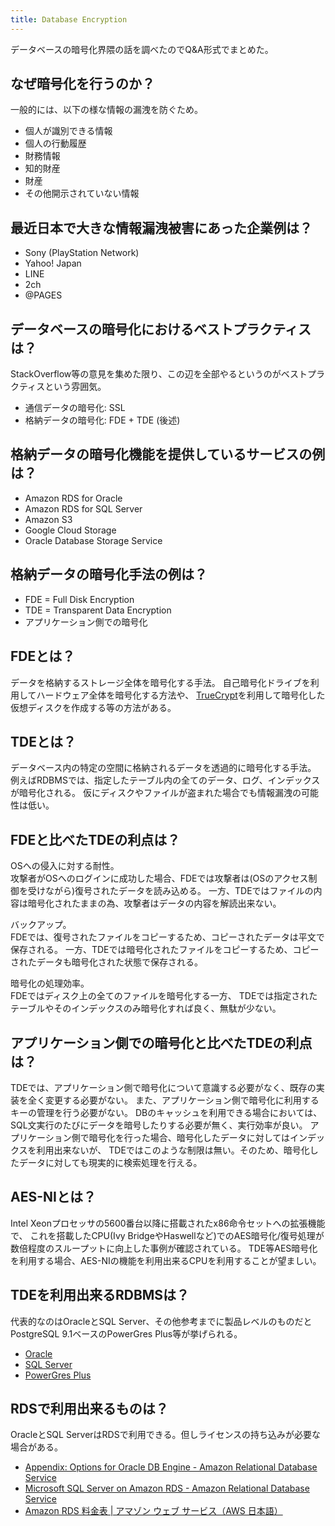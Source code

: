 ```yaml
---
title: Database Encryption
---
```


データベースの暗号化界隈の話を調べたのでQ&A形式でまとめた。

## なぜ暗号化を行うのか？
一般的には、以下の様な情報の漏洩を防ぐため。

* 個人が識別できる情報
* 個人の行動履歴
* 財務情報
* 知的財産
* 財産
* その他開示されていない情報

## 最近日本で大きな情報漏洩被害にあった企業例は？
* Sony (PlayStation Network)
* Yahoo! Japan
* LINE
* 2ch
* @PAGES

## データベースの暗号化におけるベストプラクティスは？
StackOverflow等の意見を集めた限り、この辺を全部やるというのがベストプラクティスという雰囲気。

* 通信データの暗号化: SSL
* 格納データの暗号化: FDE + TDE (後述)

## 格納データの暗号化機能を提供しているサービスの例は？
* Amazon RDS for Oracle
* Amazon RDS for SQL Server
* Amazon S3
* Google Cloud Storage
* Oracle Database Storage Service

## 格納データの暗号化手法の例は？
* FDE = Full Disk Encryption
* TDE = Transparent Data Encryption
* アプリケーション側での暗号化

## FDEとは？
データを格納するストレージ全体を暗号化する手法。
自己暗号化ドライブを利用してハードウェア全体を暗号化する方法や、
[TrueCrypt](http://ja.wikipedia.org/wiki/TrueCrypt)を利用して暗号化した仮想ディスクを作成する等の方法がある。

## TDEとは？
データベース内の特定の空間に格納されるデータを透過的に暗号化する手法。
例えばRDBMSでは、指定したテーブル内の全てのデータ、ログ、インデックスが暗号化される。
仮にディスクやファイルが盗まれた場合でも情報漏洩の可能性は低い。

## FDEと比べたTDEの利点は？

OSへの侵入に対する耐性。  
攻撃者がOSへのログインに成功した場合、FDEでは攻撃者は(OSのアクセス制御を受けながら)復号されたデータを読み込める。
一方、TDEではファイルの内容は暗号化されたままの為、攻撃者はデータの内容を解読出来ない。

バックアップ。  
FDEでは、復号されたファイルをコピーするため、コピーされたデータは平文で保存される。
一方、TDEでは暗号化されたファイルをコピーするため、コピーされたデータも暗号化された状態で保存される。

暗号化の処理効率。  
FDEではディスク上の全てのファイルを暗号化する一方、
TDEでは指定されたテーブルやそのインデックスのみ暗号化すれば良く、無駄が少ない。

## アプリケーション側での暗号化と比べたTDEの利点は？
TDEでは、アプリケーション側で暗号化について意識する必要がなく、既存の実装を全く変更する必要がない。
また、アプリケーション側で暗号化に利用するキーの管理を行う必要がない。
DBのキャッシュを利用できる場合においては、SQL文実行のたびにデータを暗号したりする必要が無く、実行効率が良い。
アプリケーション側で暗号化を行った場合、暗号化したデータに対してはインデックスを利用出来ないが、
TDEではこのような制限は無い。そのため、暗号化したデータに対しても現実的に検索処理を行える。

## AES-NIとは？
Intel Xeonプロセッサの5600番台以降に搭載されたx86命令セットへの拡張機能で、
これを搭載したCPU(Ivy BridgeやHaswellなど)でのAES暗号化/復号処理が数倍程度のスループットに向上した事例が確認されている。
TDE等AES暗号化を利用する場合、AES-NIの機能を利用出来るCPUを利用することが望ましい。

## TDEを利用出来るRDBMSは？
代表的なのはOracleとSQL Server、その他参考までに製品レベルのものだとPostgreSQL 9.1ベースのPowerGres Plus等が挙げられる。

* [Oracle](http://docs.oracle.com/cd/E16338_01/network.112/b56286/asotrans.htm)
* [SQL Server](http://msdn.microsoft.com/ja-jp/library/bb934049.aspx)
* [PowerGres Plus](http://powergres.sraoss.co.jp/manual/Plus/V91/linux/tde.html)

## RDSで利用出来るものは？
OracleとSQL ServerはRDSで利用できる。但しライセンスの持ち込みが必要な場合がある。

* [Appendix: Options for Oracle DB Engine - Amazon Relational Database Service](http://docs.aws.amazon.com/AmazonRDS/latest/UserGuide/Appendix.Oracle.Options.html#Appendix.Oracle.Options.AdvSecurity)
* [Microsoft SQL Server on Amazon RDS - Amazon Relational Database Service](http://docs.aws.amazon.com/AmazonRDS/latest/UserGuide/CHAP_SQLServer.html#SQLServer.Concepts.General.Options)
* [Amazon RDS 料金表 | アマゾン ウェブ サービス（AWS 日本語）](http://aws.amazon.com/jp/rds/pricing/)


